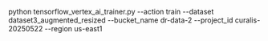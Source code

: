 python tensorflow_vertex_ai_trainer.py --action train --dataset dataset3_augmented_resized --bucket_name dr-data-2 --project_id curalis-20250522 --region us-east1